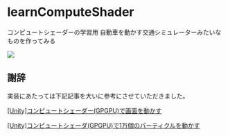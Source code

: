 # learnComputeShader

コンピュートシェーダーの学習用
自動車を動かす交通シミュレーターみたいなものを作ってみる

![](https://camo.qiitausercontent.com/9f611e864acefbdc32d6bda3490484db4b0d7481/68747470733a2f2f71696974612d696d6167652d73746f72652e73332e61702d6e6f727468656173742d312e616d617a6f6e6177732e636f6d2f302f37353033352f32343262396161662d353530332d306366632d306332342d3861353633666665313365662e676966)

## 謝辞

実装にあたっては下記記事を大いに参考にさせていただきました。

[[Unity]コンピュートシェーダー(GPGPU)で画面を動かす](http://wordpress.notargs.com/blog/blog/2015/01/26/unity%E3%82%B3%E3%83%B3%E3%83%94%E3%83%A5%E3%83%BC%E3%83%88%E3%82%B7%E3%82%A7%E3%83%BC%E3%83%80%E3%83%BC%E3%81%A7%E7%94%BB%E9%9D%A2%E3%82%92%E3%82%A2%E3%83%8B%E3%83%A1%E3%83%BC%E3%82%B7%E3%83%A7/)

[[Unity]コンピュートシェーダ(GPGPU)で1万個のパーティクルを動かす](http://wordpress.notargs.com/blog/blog/2015/01/27/unity%E3%82%B3%E3%83%B3%E3%83%94%E3%83%A5%E3%83%BC%E3%83%88%E3%82%B7%E3%82%A7%E3%83%BC%E3%83%80%E3%81%A8%E3%82%A4%E3%83%B3%E3%82%B9%E3%82%BF%E3%83%B3%E3%82%B7%E3%83%B3%E3%82%B0%E3%81%A71%E4%B8%87/)
